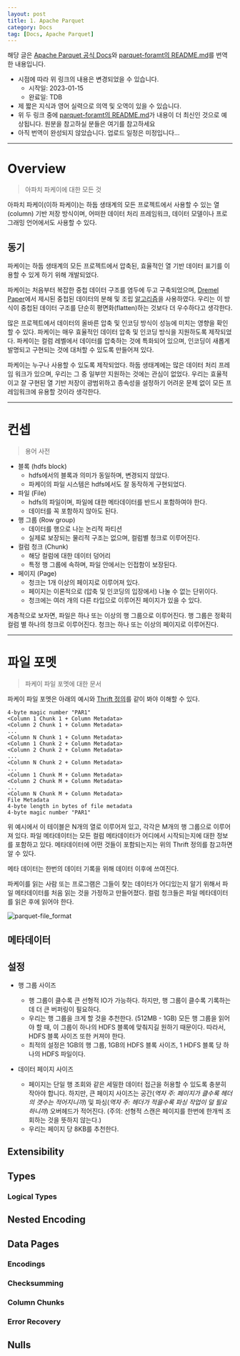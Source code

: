 ```yaml
---
layout: post
title: 1. Apache Parquet
category: Docs
tag: [Docs, Apache Parquet]
---
```


해당 글은 [Apache Parquet 공식 Docs](https://parquet.apache.org/docs/)와 [parquet-foramt의 README.md](https://github.com/apache/parquet-format#readme)를 번역한 내용입니다.  

* 시점에 따라 위 링크의 내용은 변경되었을 수 있습니다.
  * 시작일: 2023-01-15
  * 완료일: TDB
* 제 짧은 지식과 영어 실력으로 의역 및 오역이 있을 수 있습니다.
* 위 두 링크 중에 [parquet-foramt의 README.md](https://github.com/apache/parquet-format#readme)가 내용이 더 최신인 것으로 예상됩니다. 원분을 참고하실 분들은 여기를 참고하세요
* 아직 번역이 완성되지 않았습니다. 업로드 일정은 미정입니다...

---

# Overview

> 아파치 파케이에 대한 모든 것

아파치 파케이(이하 파케이)는 하둡 생태계의 모든 프로젝트에서 사용할 수 있는 열(column) 기반 저장 방식이며, 어떠한 데이터 처리 프레임워크, 데이터 모델이나 프로그래밍 언어에서도 사용할 수 있다.

## 동기

파케이는 하둡 생태계의 모든 프로젝트에서 압축된, 효율적인 열 기반 데이터 표기를 이용할 수 있게 하기 위해 개발되었다.

파케이는 처음부터 복잡한 중첩 데이터 구조를 염두에 두고 구축되었으며, [Dremel Paper](https://research.google/pubs/pub36632/)에서 제시된 중첩된 데이터의 분해 및 조립 [알고리즘](https://github.com/julienledem/redelm/wiki/The-striping-and-assembly-algorithms-from-the-Dremel-paper)을 사용하였다. 우리는 이 방식이 중첩된 데이터 구조를 단순히 평면화(flatten)하는 것보다 더 우수하다고 생각한다.

많은 프로젝트에서 데이터의 올바른 압축 및 인코딩 방식이 성능에 미치는 영향을 확인할 수 있다. 파케이는 매우 효율적인 데이터 압축 및 인코딩 방식을 지원하도록 제작되었다. 파케이는 컬럼 레벨에서 데이터를 압축하는 것에 특화되어 있으며, 인코딩이 새롭게 발명되고 구현되는 것에 대처할 수 있도록 만들어져 있다.

파케이는 누구나 사용할 수 있도록 제작되었다. 하둡 생태계에는 많은 데이터 처리 프레임 워크가 있으며, 우리는 그 중 일부만 지원하는 것에는 관심이 없었다. 우리는 효율적이고 잘 구현된 열 기반 저장이 광범위하고 종속성을 설정하기 어려운 문제 없이 모든 프레임워크에 유용할 것이라 생각한다.

---

# 컨셉

> 용어 사전

* 블록 (hdfs block)
  * hdfs에서의 블록과 의미가 동일하며, 변경되지 않았다.
  * 파케이의 파일 시스템은 hdfs에서도 잘 동작하게 구현되었다.
* 파일 (File)
  * hdfs의 파일이며, 파일에 대한 메타데이터를 반드시 포함하여야 한다.
  * 데이터를 꼭 포함하지 않아도 된다.
* 행 그룹 (Row group)
  * 데이터를 행으로 나눈 논리적 파티션
  * 실제로 보장되는 물리적 구조는 없으며, 컬럼별 청크로 이루어진다.
* 컬럼 청크 (Chunk)
  * 해당 컬럼에 대한 데이터 덩어리
  * 특정 행 그룹에 속하며, 파일 안에서는 인접함이 보장된다.
* 페이지 (Page)
  * 청크는 1개 이상의 페이지로 이루어져 있다.
  * 페이지는 이론적으로 (압축 및 인코딩의 입장에서) 나눌 수 없는 단위이다.
  * 청크에는 여러 개의 다른 타입으로 이루어진 페이지가 있을 수 있다.

계층적으로 보자면, 파일은 하나 또는 이상의 행 그룹으로 이루어진다. 행 그룹은 정확히 컬럼 별 하나의 청크로 이루어진다. 청크는 하나 또는 이상의 페이지로 이루어진다.

---

# 파일 포멧

> 파케이 파일 포멧에 대한 문서

파케이 파일 포멧은 아래의 예시와 [Thrift 정의](https://github.com/apache/parquet-format/blob/master/src/main/thrift/parquet.thrift)를 같이 봐야 이해할 수 있다.

```
4-byte magic number "PAR1"
<Column 1 Chunk 1 + Column Metadata>
<Column 2 Chunk 1 + Column Metadata>
...
<Column N Chunk 1 + Column Metadata>
<Column 1 Chunk 2 + Column Metadata>
<Column 2 Chunk 2 + Column Metadata>
...
<Column N Chunk 2 + Column Metadata>
...
<Column 1 Chunk M + Column Metadata>
<Column 2 Chunk M + Column Metadata>
...
<Column N Chunk M + Column Metadata>
File Metadata
4-byte length in bytes of file metadata
4-byte magic number "PAR1"
```

위 예시에서 이 테이블은 N개의 열로 이루어져 있고, 각각은 M개의 행 그룹으로 이루어져 있다. 파일 메타데이터는 모든 컬럼 메타데이터가 어디에서 시작되는지에 대한 정보를 포함하고 있다. 메타데이터에 어떤 것들이 포함되는지는 위의 Thrift 정의를 참고하면 알 수 있다.

메타 데이터는 한번의 데이터 기록을 위해 데이터 이후에 쓰여진다.

파케이를 읽는 사람 또는 프로그램은 그들이 찾는 데이터가 어디있는지 알기 위해서 파일 메타데이터를 처음 읽는 것을 가정하고 만들어졌다. 컬럼 청크들은 파일 메타데이터를 읽은 후에 읽어야 한다.

![parquet-file_format](https://camo.githubusercontent.com/e034316c88a806342315126d6b22f90cd88cdf810cb44c7725f63725e9037f96/68747470733a2f2f7261772e6769746875622e636f6d2f6170616368652f706172717565742d666f726d61742f6d61737465722f646f632f696d616765732f46696c654c61796f75742e676966)  

## 메타데이터






## 설정

* 행 그룹 사이즈
  * 행 그룹이 클수록 큰 선형적 IO가 가능하다. 하지만, 행 그룹이 클수록 기록하는데 더 큰 버퍼링이 필요하다.
  * 우리는 행 그룹을 크게 할 것을 추천한다. (512MB - 1GB) 모든 행 그룹을 읽어야 할 때, 이 그룹이 하나의 HDFS 블록에 맞춰지길 원하기 때문이다. 따라서, HDFS 블록 사이즈 또한 커져야 한다.
  * 최적의 설정은 1GB의 행 그룹, 1GB의 HDFS 블록 사이즈, 1 HDFS 블록 당 하나의 HDFS 파일이다.

* 데이터 페이지 사이즈
  * 페이지는 단일 행 조회와 같은 세밀한 데이터 접근을 허용할 수 있도록 충분히 작아야 합니다. 하지만, 큰 페이지 사이즈는 공간(*역자 주: 페이지가 클수록 헤더의 갯수는 적어지니까*) 및 파싱(*역자 주: 헤더가 적을수록 파싱 작업이 덜 필요하니까*) 오버헤드가 적어진다. (주의: 선형적 스캔은 페이지를 한번에 한개씩 조회하는 것을 뜻하지 않는다.)
  * 우리는 페이지 당 8KB를 추천한다.


## Extensibility
## Types
### Logical Types
## Nested Encoding
## Data Pages
### Encodings
### Checksumming
### Column Chunks
### Error Recovery
## Nulls